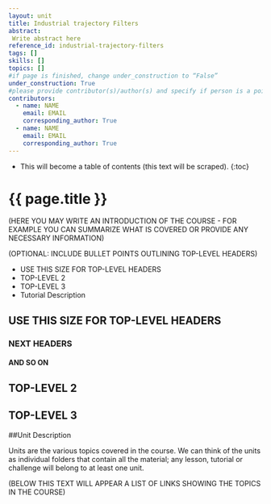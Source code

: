 ```yaml
---
layout: unit
title: Industrial trajectory Filters
abstract:
 Write abstract here
reference_id: industrial-trajectory-filters
tags: []
skills: []
topics: []
#if page is finished, change under_construction to “False”
under_construction: True
#please provide contributor(s)/author(s) and specify if person is a point of contact (default is "True")
contributors:
  - name: NAME
    email: EMAIL
    corresponding_author: True
  - name: NAME
    email: EMAIL
    corresponding_author: True
---
```




* This will become a table of contents (this text will be scraped).
{:toc}

# {{ page.title }}

(HERE YOU MAY WRITE AN INTRODUCTION OF THE COURSE - FOR EXAMPLE YOU CAN SUMMARIZE WHAT IS COVERED OR PROVIDE ANY NECESSARY INFORMATION)

(OPTIONAL: INCLUDE BULLET POINTS OUTLINING TOP-LEVEL HEADERS)

* USE THIS SIZE FOR TOP-LEVEL HEADERS
* TOP-LEVEL 2
* TOP-LEVEL 3
* Tutorial Description

## USE THIS SIZE FOR TOP-LEVEL HEADERS

### NEXT HEADERS

#### AND SO ON

## TOP-LEVEL 2

## TOP-LEVEL 3

##Unit Description

Units are the various topics covered in the course.  We can think of the units as individual folders that contain all the material; any lesson, tutorial or challenge will belong to at least one unit. 

(BELOW THIS TEXT WILL APPEAR A LIST OF LINKS SHOWING THE TOPICS IN THE COURSE)


